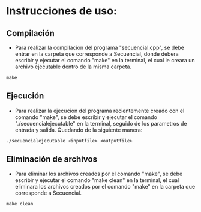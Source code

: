 # Instrucciones de uso:

## Compilación
* Para realizar la compilacion del programa "secuencial.cpp", se debe entrar en la carpeta que corresponde a Secuencial, donde debera escribir y ejecutar el comando "make" en la terminal, el cual le creara un archivo ejecutable dentro de la misma carpeta.

```
make
```

## Ejecución
* Para realizar la ejecucion del programa recientemente creado con el comando "make", se debe escribir y ejecutar el comando "./secuencialejecutable" en la terminal, seguido de los parametros de entrada y salida. Quedando de la siguiente manera:
```
./secuencialejecutable <inputfile> <outputfile>
```

## Eliminación de archivos
* Para eliminar los archivos creados por el comando "make", se debe escribir y ejecutar el comando "make clean" en la terminal, el cual eliminara los archivos creados por el comando "make" en la carpeta que corresponde a Secuencial.

```
make clean
```
